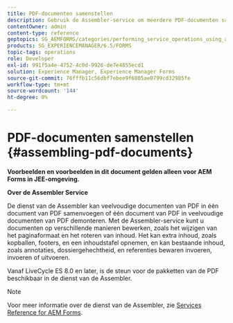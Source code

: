 ```yaml
---
title: PDF-documenten samenstellen
description: Gebruik de Assembler-service om meerdere PDF-documenten samen te voegen tot één PDF-document of om één PDF-document te demonteren tot meerdere PDF-documenten.
contentOwner: admin
content-type: reference
geptopics: SG_AEMFORMS/categories/performing_service_operations_using_apis
products: SG_EXPERIENCEMANAGER/6.5/FORMS
topic-tags: operations
role: Developer
exl-id: 991f5a4e-4752-4c0d-9926-de7e4855ecd1
solution: Experience Manager, Experience Manager Forms
source-git-commit: 76fffb11c56dbf7ebee9f6805ae0799cd32985fe
workflow-type: tm+mt
source-wordcount: '144'
ht-degree: 0%

---
```


# PDF-documenten samenstellen {#assembling-pdf-documents}

**Voorbeelden en voorbeelden in dit document gelden alleen voor AEM Forms in JEE-omgeving.**

**Over de Assembler Service**

De dienst van de Assembler kan veelvoudige documenten van PDF in één document van PDF samenvoegen of één document van PDF in veelvoudige documenten van PDF demonteren. Met de Assembler-service kunt u documenten op verschillende manieren bewerken, zoals het wijzigen van het paginaformaat en het roteren van inhoud. Het kan extra inhoud, zoals kopballen, footers, en een inhoudstafel opnemen, en kan bestaande inhoud, zoals annotaties, dossiergehechtheid, en referenties bewaren invoeren, invoeren of uitvoeren.

Vanaf LiveCycle ES 8.0 en later, is de steun voor de pakketten van de PDF beschikbaar in de dienst van de Assembler.

>[!NOTE]
>
>Voor meer informatie over de dienst van de Assembler, zie [Services Reference for AEM Forms](https://www.adobe.com/go/learn_aemforms_services_63).
